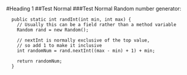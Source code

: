 #Heading 1
##Test
Normal
###Test
Normal
Random number generator:
```
  public static int randInt(int min, int max) {
    // Usually this can be a field rather than a method variable
    Random rand = new Random();
    
    // nextInt is normally exclusive of the top value,
    // so add 1 to make it inclusive
    int randomNum = rand.nextInt((max - min) + 1) + min;

    return randomNum;
  }
```
